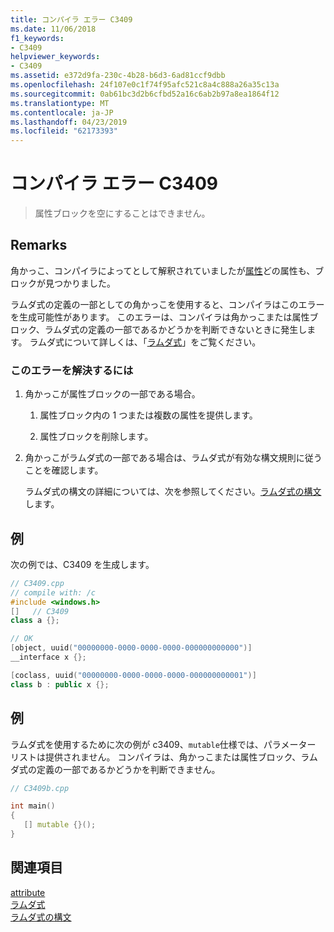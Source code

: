 ```yaml
---
title: コンパイラ エラー C3409
ms.date: 11/06/2018
f1_keywords:
- C3409
helpviewer_keywords:
- C3409
ms.assetid: e372d9fa-230c-4b28-b6d3-6ad81ccf9dbb
ms.openlocfilehash: 24f107e0c1f74f95afc521c8a4c888a26a35c13a
ms.sourcegitcommit: 0ab61bc3d2b6cfbd52a16c6ab2b97a8ea1864f12
ms.translationtype: MT
ms.contentlocale: ja-JP
ms.lasthandoff: 04/23/2019
ms.locfileid: "62173393"
---
```

# <a name="compiler-error-c3409"></a>コンパイラ エラー C3409

> 属性ブロックを空にすることはできません。

## <a name="remarks"></a>Remarks

角かっこ、コンパイラによってとして解釈されていましたが[属性](../../windows/attributes-alphabetical-reference.md)どの属性も、ブロックが見つかりました。

ラムダ式の定義の一部としての角かっこを使用すると、コンパイラはこのエラーを生成可能性があります。 このエラーは、コンパイラは角かっこまたは属性ブロック、ラムダ式の定義の一部であるかどうかを判断できないときに発生します。 ラムダ式について詳しくは、「[ラムダ式](../../cpp/lambda-expressions-in-cpp.md)」をご覧ください。

### <a name="to-correct-this-error"></a>このエラーを解決するには

1. 角かっこが属性ブロックの一部である場合。

   1. 属性ブロック内の 1 つまたは複数の属性を提供します。

   1. 属性ブロックを削除します。

1. 角かっこがラムダ式の一部である場合は、ラムダ式が有効な構文規則に従うことを確認します。

   ラムダ式の構文の詳細については、次を参照してください。[ラムダ式の構文](../../cpp/lambda-expression-syntax.md)します。

## <a name="example"></a>例

次の例では、C3409 を生成します。

```cpp
// C3409.cpp
// compile with: /c
#include <windows.h>
[]   // C3409
class a {};

// OK
[object, uuid("00000000-0000-0000-0000-000000000000")]
__interface x {};

[coclass, uuid("00000000-0000-0000-0000-000000000001")]
class b : public x {};
```

## <a name="example"></a>例

ラムダ式を使用するために次の例が c3409、`mutable`仕様では、パラメーター リストは提供されません。 コンパイラは、角かっこまたは属性ブロック、ラムダ式の定義の一部であるかどうかを判断できません。

```cpp
// C3409b.cpp

int main()
{
   [] mutable {}();
}
```

## <a name="see-also"></a>関連項目

[attribute](../../windows/attributes-alphabetical-reference.md)<br/>
[ラムダ式](../../cpp/lambda-expressions-in-cpp.md)<br/>
[ラムダ式の構文](../../cpp/lambda-expression-syntax.md)